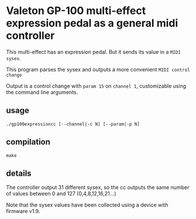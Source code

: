 # Valeton GP-100 multi-effect expression pedal as a general midi controller

This multi-effect has an expression pedal. But it sends its value in a `MIDI sysex`.

This program parses the sysex and outputs a more convenient `MIDI control change` 

Output is a control change with `param 15` on `channel 1`, customizable using the command line arguments.

## usage

    ./gp100expressioncc [--channel|-c N] [--param|-p N]

## compilation

    make

## details

The controller output 31 different sysex, so the cc outputs the same number of values between 0 and 127 (0,4,8,12,16,21...)

Note that the sysex values have been collected using a device with firmware v1.9.

